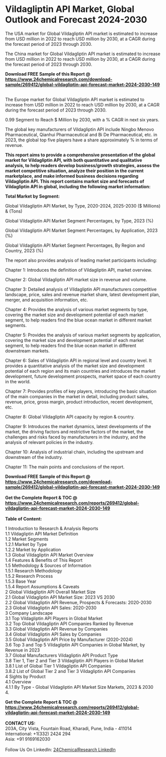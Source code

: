 <h1>Vildagliptin API Market, Global Outlook and Forecast 2024-2030</h1><p>The USA market for Global Vildagliptin API market is estimated to increase from USD million in 2022 to reach USD million by 2030, at a CAGR during the forecast period of 2023 through 2030.</p><p>
</p><p>The China market for Global Vildagliptin API market is estimated to increase from USD million in 2022 to reach USD million by 2030, at a CAGR during the forecast period of 2023 through 2030.</p><div><b>Download FREE Sample of this Report @ 
            <a href="https://www.24chemicalresearch.com/download-sample/269412/global-vildagliptin-api-forecast-market-2024-2030-149">
            https://www.24chemicalresearch.com/download-sample/269412/global-vildagliptin-api-forecast-market-2024-2030-149</a></b></div><br><p>
</p><p>The Europe market for Global Vildagliptin API market is estimated to increase from USD million in 2022 to reach USD million by 2030, at a CAGR during the forecast period of 2023 through 2030.</p><p>
0.99 Segment to Reach $ Million by 2030, with a % CAGR in next six years.</p><p>
The global key manufacturers of Vildagliptin API include Ningbo Menovo Pharmaceutical, Qianhui Pharmaceutical and Bi De Pharmaceutical, etc. in 2023, the global top five players have a share approximately % in terms of revenue.</p><p>
<strong>This report aims to provide a comprehensive presentation of the global market for Vildagliptin API, with both quantitative and qualitative analysis, to help readers develop business/growth strategies, assess the market competitive situation, analyze their position in the current marketplace, and make informed business decisions regarding Vildagliptin API. This report contains market size and forecasts of Vildagliptin API in global, including the following market information:</strong></p><p>
</p><p>
<strong>Total Market by Segment:</strong></p><p>
Global Vildagliptin API Market, by Type, 2020-2024, 2025-2030 ($ Millions) &amp; (Tons)</p><p>
Global Vildagliptin API Market Segment Percentages, by Type, 2023 (%)</p><p>
</p><p>
Global Vildagliptin API Market Segment Percentages, by Application, 2023 (%)</p><p>
</p><p>
Global Vildagliptin API Market Segment Percentages, By Region and Country, 2023 (%)</p><p>
</p><p>
The report also provides analysis of leading market participants including:</p><p>
</p><p>
</p><p>
Chapter 1: Introduces the definition of Vildagliptin API, market overview.</p><p>
Chapter 2: Global Vildagliptin API market size in revenue and volume.</p><p>
Chapter 3: Detailed analysis of Vildagliptin API manufacturers competitive landscape, price, sales and revenue market share, latest development plan, merger, and acquisition information, etc.</p><p>
Chapter 4: Provides the analysis of various market segments by type, covering the market size and development potential of each market segment, to help readers find the blue ocean market in different market segments.</p><p>
Chapter 5: Provides the analysis of various market segments by application, covering the market size and development potential of each market segment, to help readers find the blue ocean market in different downstream markets.</p><p>
Chapter 6: Sales of Vildagliptin API in regional level and country level. It provides a quantitative analysis of the market size and development potential of each region and its main countries and introduces the market development, future development prospects, market space of each country in the world.</p><p>
Chapter 7: Provides profiles of key players, introducing the basic situation of the main companies in the market in detail, including product sales, revenue, price, gross margin, product introduction, recent development, etc.</p><p>
Chapter 8: Global Vildagliptin API capacity by region &amp; country.</p><p>
Chapter 9: Introduces the market dynamics, latest developments of the market, the driving factors and restrictive factors of the market, the challenges and risks faced by manufacturers in the industry, and the analysis of relevant policies in the industry.</p><p>
Chapter 10: Analysis of industrial chain, including the upstream and downstream of the industry.</p><p>
Chapter 11: The main points and conclusions of the report.</p><div><b>Download FREE Sample of this Report @ 
            <a href="https://www.24chemicalresearch.com/download-sample/269412/global-vildagliptin-api-forecast-market-2024-2030-149">
            https://www.24chemicalresearch.com/download-sample/269412/global-vildagliptin-api-forecast-market-2024-2030-149</a></b></div><br><div><b>Get the Complete Report & TOC @ 
            <a href="https://www.24chemicalresearch.com/reports/269412/global-vildagliptin-api-forecast-market-2024-2030-149">
            https://www.24chemicalresearch.com/reports/269412/global-vildagliptin-api-forecast-market-2024-2030-149</a></b></div><br>
            <b>Table of Content:</b><p>1 Introduction to Research & Analysis Reports<br />
    1.1 Vildagliptin API Market Definition<br />
    1.2 Market Segments<br />
        1.2.1 Market by Type<br />
        1.2.2 Market by Application<br />
    1.3 Global Vildagliptin API Market Overview<br />
    1.4 Features & Benefits of This Report<br />
    1.5 Methodology & Sources of Information<br />
        1.5.1 Research Methodology<br />
        1.5.2 Research Process<br />
        1.5.3 Base Year<br />
        1.5.4 Report Assumptions & Caveats<br />
2 Global Vildagliptin API Overall Market Size<br />
    2.1 Global Vildagliptin API Market Size: 2023 VS 2030<br />
    2.2 Global Vildagliptin API Revenue, Prospects & Forecasts: 2020-2030<br />
    2.3 Global Vildagliptin API Sales: 2020-2030<br />
3 Company Landscape<br />
    3.1 Top Vildagliptin API Players in Global Market<br />
    3.2 Top Global Vildagliptin API Companies Ranked by Revenue<br />
    3.3 Global Vildagliptin API Revenue by Companies<br />
    3.4 Global Vildagliptin API Sales by Companies<br />
    3.5 Global Vildagliptin API Price by Manufacturer (2020-2024)<br />
    3.6 Top 3 and Top 5 Vildagliptin API Companies in Global Market, by Revenue in 2023<br />
    3.7 Global Manufacturers Vildagliptin API Product Type<br />
    3.8 Tier 1, Tier 2 and Tier 3 Vildagliptin API Players in Global Market<br />
        3.8.1 List of Global Tier 1 Vildagliptin API Companies<br />
        3.8.2 List of Global Tier 2 and Tier 3 Vildagliptin API Companies<br />
4 Sights by Product<br />
    4.1 Overview<br />
        4.1.1 By Type - Global Vildagliptin API Market Size Markets, 2023 & 2030<br />
        4.</p><div><b>Get the Complete Report & TOC @ 
            <a href="https://www.24chemicalresearch.com/reports/269412/global-vildagliptin-api-forecast-market-2024-2030-149">
            https://www.24chemicalresearch.com/reports/269412/global-vildagliptin-api-forecast-market-2024-2030-149</a></b></div><br><b>CONTACT US:</b><br>
            203A, City Vista, Fountain Road, Kharadi, Pune, India - 411014<br>
            International: +1(332) 2424 294<br>
            Asia: +91 9169162030 <br><br>
            Follow Us On LinkedIn: <a href="https://www.linkedin.com/company/24chemicalresearch/">24ChemicalResearch LinkedIn</a>
